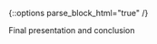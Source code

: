 {::options parse_block_html="true" /}
<section class="accordion-wrapper">

<!-- <div class="accordion-title js-trigger-content-toggle">
Topic: UX & Accessibility
</div> -->

Final presentation and conclusion

<!-- {::options parse_block_html="true" /}
<div class="accordion-title has-no-content js-content-toggle-ignore">

Slides

[PDF](files/w15-.min.pdf){:target="_blank"} ( KB)

</div>

<div class="accordion-title js-trigger-content-toggle">
Links + Resources
</div>

<div class="accordion-title js-trigger-content-toggle">
Homework
</div> -->

</section>
